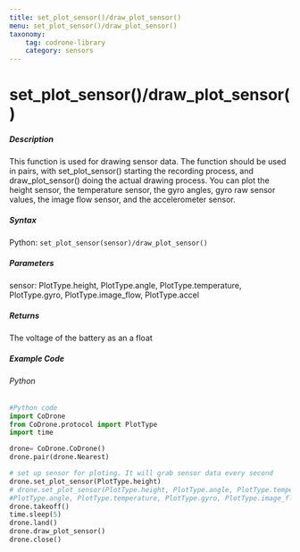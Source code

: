 ```yaml
---
title: set_plot_sensor()/draw_plot_sensor()
menu: set_plot_sensor()/draw_plot_sensor()
taxonomy:
    tag: codrone-library
    category: sensors
---
```


# set_plot_sensor()/draw_plot_sensor()

##### Description

This function is used for drawing sensor data.  The function should be used in pairs, with set_plot_sensor() starting the recording process, and draw_plot_sensor() doing the actual drawing process.  You can plot the height sensor, the temperature sensor, the gyro angles, gyro raw sensor values, the image flow sensor, and the accelerometer sensor.

##### Syntax
Python: ```set_plot_sensor(sensor)/draw_plot_sensor()```<br />


##### Parameters

sensor: PlotType.height, PlotType.angle, PlotType.temperature, PlotType.gyro, PlotType.image_flow, PlotType.accel

##### Returns

The voltage of the battery as an a float

##### Example Code
###### Python
```python
#Python code
import CoDrone
from CoDrone.protocol import PlotType
import time

drone= CoDrone.CoDrone()
drone.pair(drone.Nearest)

# set up sensor for ploting. It will grab sensor data every second
drone.set_plot_sensor(PlotType.height)
# drone.set_plot_sensor(PlotType.height, PlotType.angle, PlotType.temperature, PlotType.gyro, PlotType.image_flow, PlotType.accel)
#PlotType.angle, PlotType.temperature, PlotType.gyro, PlotType.image_flow, PlotType.accel
drone.takeoff()
time.sleep(5)
drone.land()
drone.draw_plot_sensor()
drone.close()
```